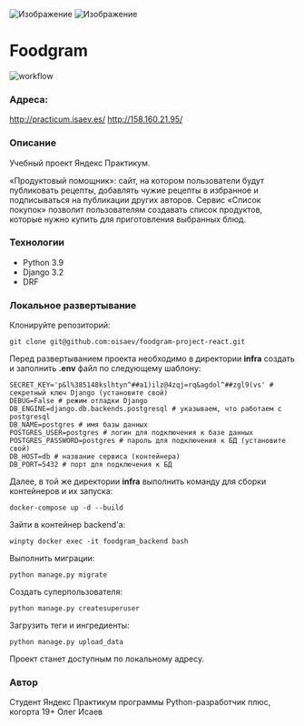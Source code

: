 
![Изображение](https://yastatic.net/q/logoaas/v2/Яндекс.svg?circle=white&color=fff&first=black) ![Изображение](https://yastatic.net/q/logoaas/v2/Практикум.svg?color=fff)

# Foodgram

![workflow](https://github.com/oisaev/foodgram-project-react/actions/workflows/foodgram_workflow.yml/badge.svg)

### Адреса:
http://practicum.isaev.es/
http://158.160.21.95/



### Описание
Учебный проект Яндекс Практикум.

«Продуктовый помощник»: сайт, на котором пользователи будут публиковать рецепты, добавлять чужие рецепты в избранное и подписываться на публикации других авторов. Сервис «Список покупок» позволит пользователям создавать список продуктов, которые нужно купить для приготовления выбранных блюд.

### Технологии
- Python 3.9
- Django 3.2
- DRF

### Локальное развертывание
Клонируйте репозиторий:
```
git clone git@github.com:oisaev/foodgram-project-react.git
```
Перед развертыванием проекта необходимо в директории **infra** создать и заполнить **.env** файл по следующему шаблону:
```
SECRET_KEY='p&l%385148kslhtyn^##a1)ilz@4zqj=rq&agdol^##zgl9(vs' # секретный ключ Django (установите свой)
DEBUG=False # режим отладки Django
DB_ENGINE=django.db.backends.postgresql # указываем, что работаем с postgresql
DB_NAME=postgres # имя базы данных
POSTGRES_USER=postgres # логин для подключения к базе данных
POSTGRES_PASSWORD=postgres # пароль для подключения к БД (установите свой)
DB_HOST=db # название сервиса (контейнера)
DB_PORT=5432 # порт для подключения к БД
```
Далее, в той же директории **infra** выполнить команду для сборки контейнеров и их запуска:
```
docker-compose up -d --build
```
Зайти в контейнер backend'а:
```
winpty docker exec -it foodgram_backend bash
```
Выполнить миграции:
```
python manage.py migrate
```
Создать суперпользователя:
```
python manage.py createsuperuser
```
Загрузить теги и ингредиенты:
```
python manage.py upload_data
```
Проект станет доступным по локальному адресу.

### Автор
Студент Яндекс Практикум программы Python-разработчик плюс, когорта 19+
Олег Исаев
